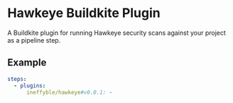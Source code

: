 # Hawkeye Buildkite Plugin

A Buildkite plugin for running Hawkeye security scans against your project as a pipeline step.


## Example

```yml
steps:
  - plugins:
      ineffyble/hawkeye#v0.0.1: ~
```

